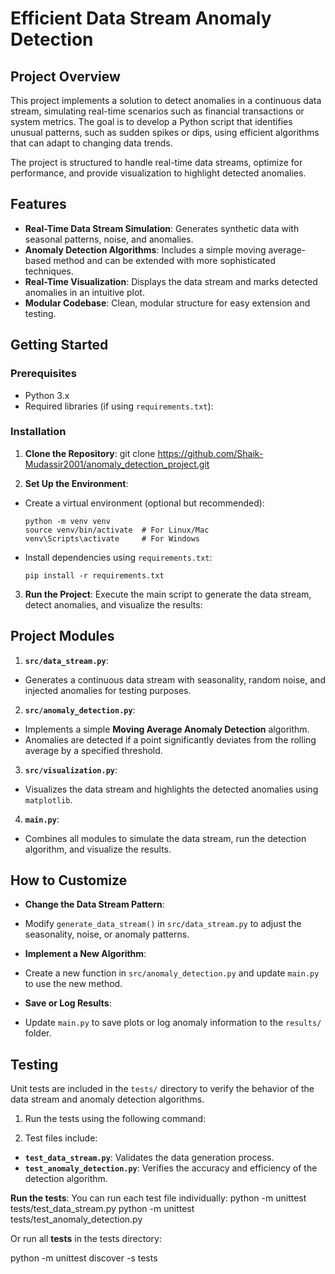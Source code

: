 # Efficient Data Stream Anomaly Detection

## Project Overview
This project implements a solution to detect anomalies in a continuous data stream, simulating real-time scenarios such as financial transactions or system metrics. The goal is to develop a Python script that identifies unusual patterns, such as sudden spikes or dips, using efficient algorithms that can adapt to changing data trends.

The project is structured to handle real-time data streams, optimize for performance, and provide visualization to highlight detected anomalies.

## Features
- **Real-Time Data Stream Simulation**: Generates synthetic data with seasonal patterns, noise, and anomalies.
- **Anomaly Detection Algorithms**: Includes a simple moving average-based method and can be extended with more sophisticated techniques.
- **Real-Time Visualization**: Displays the data stream and marks detected anomalies in an intuitive plot.
- **Modular Codebase**: Clean, modular structure for easy extension and testing.


## Getting Started

### Prerequisites
- Python 3.x
- Required libraries (if using `requirements.txt`):


### Installation
1. **Clone the Repository**:
  git clone https://github.com/Shaik-Mudassir2001/anomaly_detection_project.git

2. **Set Up the Environment**:
- Create a virtual environment (optional but recommended):
  ```
  python -m venv venv
  source venv/bin/activate  # For Linux/Mac
  venv\Scripts\activate     # For Windows
  ```

- Install dependencies using `requirements.txt`:
  ```
  pip install -r requirements.txt
  ```

3. **Run the Project**:
Execute the main script to generate the data stream, detect anomalies, and visualize the results:

## Project Modules
1. **`src/data_stream.py`**:
- Generates a continuous data stream with seasonality, random noise, and injected anomalies for testing purposes.

2. **`src/anomaly_detection.py`**:
- Implements a simple **Moving Average Anomaly Detection** algorithm.
- Anomalies are detected if a point significantly deviates from the rolling average by a specified threshold.

3. **`src/visualization.py`**:
- Visualizes the data stream and highlights the detected anomalies using `matplotlib`.

4. **`main.py`**:
- Combines all modules to simulate the data stream, run the detection algorithm, and visualize the results.

## How to Customize
- **Change the Data Stream Pattern**:
- Modify `generate_data_stream()` in `src/data_stream.py` to adjust the seasonality, noise, or anomaly patterns.

- **Implement a New Algorithm**:
- Create a new function in `src/anomaly_detection.py` and update `main.py` to use the new method.

- **Save or Log Results**:
- Update `main.py` to save plots or log anomaly information to the `results/` folder.

## Testing
Unit tests are included in the `tests/` directory to verify the behavior of the data stream and anomaly detection algorithms.

1. Run the tests using the following command:

2. Test files include:
- **`test_data_stream.py`**: Validates the data generation process.
- **`test_anomaly_detection.py`**: Verifies the accuracy and efficiency of the detection algorithm.

**Run the tests**: You can run each test file individually:
  python -m unittest tests/test_data_stream.py
  python -m unittest tests/test_anomaly_detection.py

Or run all **tests** in the tests directory:

  python -m unittest discover -s tests
